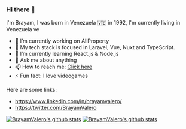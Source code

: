 ### Hi there 👋

I'm Brayam, I was born in Venezuela 🇻🇪 in 1992, I'm currently living in Venezuela ve

- 🔭 I’m currently working on AllProperty
- 🔎 My tech stack is focused in Laravel, Vue, Nuxt and TypeScript.
- 🌱 I’m currently learning React.js & Node.js
- 💬 Ask me about anything
- 📫 How to reach me: [Click here](https://brayamvalero.dev/)
- ⚡ Fun fact: I love videogames

Here are some links:  
  
- https://www.linkedin.com/in/brayamvalero/
- https://twitter.com/BrayamValero
 
[![BrayamValero's github stats](https://github-readme-stats.vercel.app/api?username=BrayamValero&show_icons=true&theme=radical&count_private=true)](https://github.com/anuraghazra/github-readme-stats)
[![BrayamValero's github stats](https://github-readme-stats.vercel.app/api/top-langs?username=BrayamValero&layout=compact&theme=radical&count_private=true)](https://github.com/anuraghazra/github-readme-stats)
